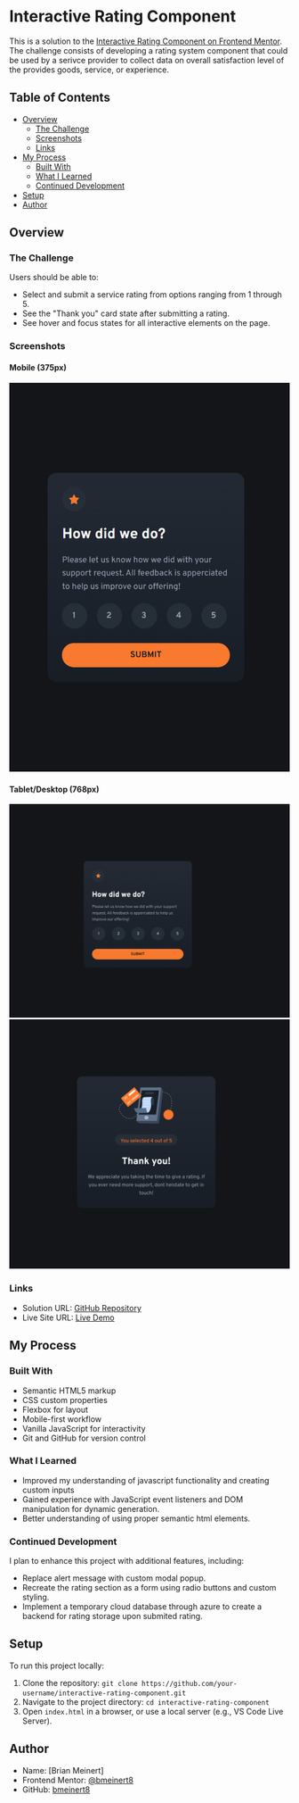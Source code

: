 # Interactive Rating Component

This is a solution to the [Interactive Rating Component on Frontend Mentor](https://www.frontendmentor.io/challenges/interactive-rating-component-koxpeBUmI). The challenge consists of developing a rating system component that could be used by a serivce provider to collect data on overall satisfaction level of the provides goods, service, or experience.

## Table of Contents

- [Overview](#overview)
  - [The Challenge](#the-challenge)
  - [Screenshots](#screenshots)
  - [Links](#links)
- [My Process](#my-process)
  - [Built With](#built-with)
  - [What I Learned](#what-i-learned)
  - [Continued Development](#continued-development)
- [Setup](#setup)
- [Author](#author)

## Overview

### The Challenge

Users should be able to:

- Select and submit a service rating from options ranging from 1 through 5.
- See the "Thank you" card state after submitting a rating.
- See hover and focus states for all interactive elements on the page.

### Screenshots

#### Mobile (375px)

![Mobile Screenshot](./images/mobile-screenshot.png)

#### Tablet/Desktop (768px)

![Tablet/Desktop Screenshot](./images/desktop-screenshot.png)
![Tablet/Desktop Thank you](./images/desktop-thank-you.png)

### Links

- Solution URL: [GitHub Repository](https://github.com/bmeinert8/interactive-rating-component/)
- Live Site URL: [Live Demo](https://bmeinert8.github.io/interactive-rating-component/)

## My Process

### Built With

- Semantic HTML5 markup
- CSS custom properties
- Flexbox for layout
- Mobile-first workflow
- Vanilla JavaScript for interactivity
- Git and GitHub for version control

### What I Learned

- Improved my understanding of javascript functionality and creating custom inputs
- Gained experience with JavaScript event listeners and DOM manipulation for dynamic generation.
- Better understanding of using proper semantic html elements.

### Continued Development

I plan to enhance this project with additional features, including:

- Replace alert message with custom modal popup.
- Recreate the rating section as a form using radio buttons and custom styling.
- Implement a temporary cloud database through azure to create a backend for rating storage upon submited rating.

## Setup

To run this project locally:

1. Clone the repository: `git clone https://github.com/your-username/interactive-rating-component.git`
2. Navigate to the project directory: `cd interactive-rating-component`
3. Open `index.html` in a browser, or use a local server (e.g., VS Code Live Server).

## Author

- Name: [Brian Meinert]
- Frontend Mentor: [@bmeinert8](https://www.frontendmentor.io/profile/bmeinert8)
- GitHub: [bmeinert8](https://github.com/bmeinert8)
